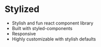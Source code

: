 # Stylized
- Stylish and fun react component library
- Built with styled-components
- Responsive
- Highly customizable with stylish defaults
